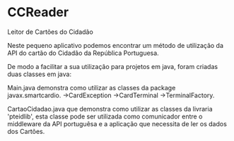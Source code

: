 # CCReader
Leitor de Cartões do Cidadão


Neste pequeno aplicativo podemos encontrar um método de utilização da API do cartão do Cidadão da República Portuguesa.


De modo a facilitar a sua utilização para projetos em java, foram criadas duas classes em java:

Main.java demonstra como utilizar as classes da package javax.smartcardio.
->CardException
->CardTerminal 
->TerminalFactory.

CartaoCidadao.java que demonstra como utilizar as classes da livraria 'pteidlib', esta classe pode ser utilizada como comunicador entre o middleware da API portuguêsa e a aplicação que necessita de ler os dados dos Cartões.
